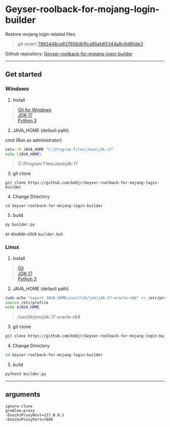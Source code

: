 # Geyser-roolback-for-mojang-login-builder
Restore mojang login related files.  

> git revert [7983448ce637656db1fca95eb65344a8c6d90de3](https://github.com/GeyserMC/Geyser/commit/7983448ce637656db1fca95eb65344a8c6d90de3)  

Github repository: [Geyser-roolback-for-mojang-login-builder](https://github.com/bddjr/Geyser-roolback-for-mojang-login-builder)
***
## Get started

### Windows
1.  Install  
> [Git for Windows](https://gitforwindows.org/)  
> [JDK-17](https://www.oracle.com/java/technologies/downloads/#jdk17-windows)  
> [Python 3](https://www.python.org/downloads/windows/)  

2.  JAVA_HOME (default path)  

cmd (Run as administrator)
```cmd
setx /M JAVA_HOME "C:\Program Files\Java\jdk-17"
echo %JAVA_HOME%
```
> C:\Program Files\Java\jdk-17

3.  git clone
```
git clone https://github.com/bddjr/Geyser-roolback-for-mojang-login-builder
```

4.  Change Directory
```
cd Geyser-roolback-for-mojang-login-builder
```

5.  build
```
py builder.py
```
or double-click `builder.bat`  

### Linux
1.  Install
> [Git](https://git-scm.com/)  
> [JDK-17](https://www.oracle.com/java/technologies/downloads/#jdk17-linux)  
> [Python 3](https://www.python.org/)  

2.  JAVA_HOME (default path)
```sh
sudo echo "export JAVA_HOME=/usr/lib/jvm/jdk-17-oracle-x64" >> /etc/profile
source /etc/profile
echo $JAVA_HOME
```
> /usr/lib/jvm/jdk-17-oracle-x64

3.  git clone
```sh
git clone https://github.com/bddjr/Geyser-roolback-for-mojang-login-builder
```

4.  Change Directory
```sh
cd Geyser-roolback-for-mojang-login-builder
```

5.  build
```sh
python3 builder.py
```

***
## arguments
```
ignore-clone
gradlew-proxy
-DsocksProxyHost=127.0.0.1
-DsocksProxyPort=7890
```
